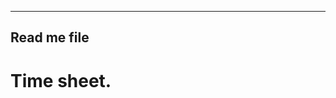 
-----------------------------------------
Read me file
-------------------------------------------
<h1>Time sheet.</h1>